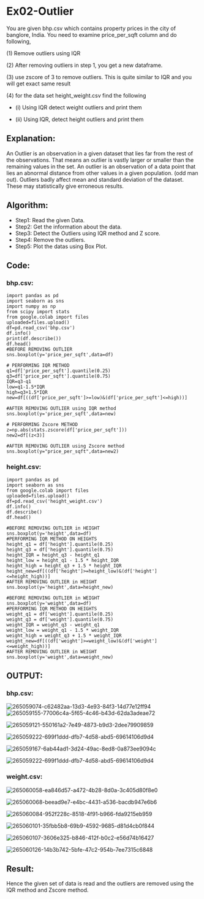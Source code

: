 # Ex02-Outlier
You are given bhp.csv which contains property prices in the city of banglore, India. You need to examine price_per_sqft column and do following,

(1) Remove outliers using IQR

(2) After removing outliers in step 1, you get a new dataframe.  

(3) use zscore of 3 to remove outliers. This is quite similar to IQR and you will get exact same result

(4) for the data set height_weight.csv find the following

  -  (i) Using IQR detect weight outliers and print them

  -  (ii) Using IQR, detect height outliers and print them

## Explanation:
An Outlier is an observation in a given dataset that lies far from the rest of the observations. That means an outlier is vastly larger or smaller than the remaining values in the set. An outlier is an observation of a data point that lies an abnormal distance from other values in a given population. (odd man out). Outliers badly affect mean and standard deviation of the dataset. These may statistically give erroneous results.

## Algorithm:
  - Step1: Read the given Data.
  - Step2: Get the information about the data.
  - Step3: Detect the Outliers using IQR method and Z score.
  - Step4: Remove the outliers.
  - Step5: Plot the datas using Box Plot.

## Code:

### bhp.csv:
```
import pandas as pd
import seaborn as sns
import numpy as np
from scipy import stats
from google.colab import files
uploaded=files.upload()
df=pd.read_csv('bhp.csv')
df.info()
print(df.describe())
df.head()
#BEFORE REMOVING OUTLIER
sns.boxplot(y='price_per_sqft',data=df)

# PERFORMING IQR METHOD
q1=df['price_per_sqft'].quantile(0.25)
q3=df['price_per_sqft'].quantile(0.75)
IQR=q3-q1
low=q1-1.5*IQR
high=q3+1.5*IQR
new=df[((df['price_per_sqft']>=low)&(df['price_per_sqft']<=high))]

#AFTER REMOVING OUTLIER using IQR method
sns.boxplot(y='price_per_sqft',data=new)

# PERFORMING Zscore METHOD
z=np.abs(stats.zscore(df['price_per_sqft']))
new2=df[(z<3)]

#AFTER REMOVING OUTLIER using Zscore method
sns.boxplot(y="price_per_sqft",data=new2)
```

### height.csv:
```
import pandas as pd
import seaborn as sns
from google.colab import files
uploaded=files.upload()
df=pd.read_csv('height_weight.csv')
df.info()
df.describe()
df.head()

#BEFORE REMOVING OUTLIER in HEIGHT
sns.boxplot(y='height',data=df)
#PERFORMING IQR METHOD ON HEIGHTS
height_q1 = df['height'].quantile(0.25)
height_q3 = df['height'].quantile(0.75)
height_IQR = height_q3 - height_q1
height_low = height_q1 - 1.5 * height_IQR
height_high = height_q3 + 1.5 * height_IQR
height_new=df[((df['height']>=height_low)&(df['height']<=height_high))]
#AFTER REMOVING OUTLIER in HEIGHT
sns.boxplot(y='height',data=height_new)

#BEFORE REMOVING OUTLIER in WEIGHT
sns.boxplot(y='weight',data=df)
#PERFORMING IQR METHOD ON HEIGHTS
weight_q1 = df['weight'].quantile(0.25)
weight_q3 = df['weight'].quantile(0.75)
weight_IQR = weight_q3 - weight_q1
weight_low = weight_q1 - 1.5 * weight_IQR
weight_high = weight_q3 + 1.5 * weight_IQR
weight_new=df[((df['weight']>=weight_low)&(df['weight']<=weight_high))]
#AFTER REMOVING OUTLIER in WEIGHT
sns.boxplot(y='weight',data=weight_new)
```

## OUTPUT:

### bhp.csv:
![265059074-c62482aa-13d3-4e93-84f3-14d77e12ff94](https://github.com/Janarthanan2/Datascience---Ex-02/assets/119393515/585873b7-db35-4292-85a5-f07438a9ba22) ![265059155-77006c4a-5f65-4c46-b43d-62da3adeae72](https://github.com/Janarthanan2/Datascience---Ex-02/assets/119393515/2dc8e259-103a-4505-badb-60a8c12bea30)



![265059121-550161a2-7e49-4873-b9d3-2dee79909859](https://github.com/Janarthanan2/Datascience---Ex-02/assets/119393515/10a13109-52df-4994-81cd-5578693c5815)

![265059222-699f1ddd-dfb7-4d58-abd5-69614106d9d4](https://github.com/Janarthanan2/Datascience---Ex-02/assets/119393515/a7d5a2e3-cf7a-43ce-b410-1b6ca63bd3ea)

![265059167-6ab44ad1-3d24-49ac-8ed8-0a873ee9094c](https://github.com/Janarthanan2/Datascience---Ex-02/assets/119393515/07dc71b4-b403-4474-9868-acdf1605e79f)

![265059222-699f1ddd-dfb7-4d58-abd5-69614106d9d4](https://github.com/Janarthanan2/Datascience---Ex-02/assets/119393515/ce860c5c-aae1-4485-9805-f9df899b5a5d)

### weight.csv:

![265060058-ea846d57-a472-4b28-8d0a-3c405d80f8e0](https://github.com/Janarthanan2/Datascience---Ex-02/assets/119393515/4ddd9143-6bf7-4317-95cc-170bdce40c70)

![265060068-beead9e7-e4bc-4431-a536-bacdb947e6b6](https://github.com/Janarthanan2/Datascience---Ex-02/assets/119393515/b145fbd0-ac54-4a88-a8be-c0aa9a14ca6b)

![265060084-952f228c-8518-4f91-b966-fda9215eb959](https://github.com/Janarthanan2/Datascience---Ex-02/assets/119393515/693dc956-3fe6-4bf7-8b6b-27fa78b01694)

![265060101-35fbb5b8-69b9-4592-9685-d81d4cb0f844](https://github.com/Janarthanan2/Datascience---Ex-02/assets/119393515/39063522-4c11-424c-be51-f07a380abdfb)

![265060107-3606e325-b846-412f-b0c2-e56d74b16427](https://github.com/Janarthanan2/Datascience---Ex-02/assets/119393515/7ea733c7-c2a8-4f9c-9187-f76483e09303)

![265060126-14b3b742-5bfe-47c2-954b-7ee7315c6848](https://github.com/Janarthanan2/Datascience---Ex-02/assets/119393515/1d3c099a-339e-492a-b9cb-09e5851809f3)

## Result:
Hence the given set of data is read and the outliers are removed using the IQR method and Zscore method.





